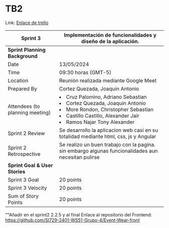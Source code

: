 # TB2

Link: [Enlace de trello](https://trello.com/invite/b/yj6sNGSU/ATTI8ce4c50d05153c4b59a20b8a6bbd5ee850D243B6/si720-2401-ws51-grupo-4)

| Sprint 3                         | Implementación de funcionalidades y diseño de la aplicación.                                                                                                         |
|----------------------------------|----------------------------------------------------------------------------------------------------------------------------------------------------------------------|
| **Sprint Planning Background**   |
| Date                             | 13/05/2024                                                                                                                                                           |
| Time                             | 09:30 horas (GMT-5)                                                                                                                                                  |
| Location                         | Reunión realizada mediante Google Meet                                                                                                                               |
| Prepared By                      | Cortez Quezada, Joaquin Antonio                                                                                                                                      |
| Attendees (to planning meeting)  | <li>Cruz Palomino, Adriano Sebastian</li>  <li>Cortez Quezada, Joaquin Antonio</li>	 <li>More Rondon, Christopher Sebastian </li> <li>Castillo Castillo, Alexander Jair </li> <li>Ramos Najar Tony Alexander </li> |
| Sprint 2 Review                  | Se desarrollo la aplicacion web casi en su totalidad mediante html, css, js y Angular                                                                                |
| Sprint 2 Retrospective           | Se realizo un buen trabajo con la pagina. sin embargo algunas funcionalidades aun necesitan pulirse                                                                  |
| **Sprint Goal & User Stories**   |
| Sprint 3 Goal                    | 20 points                                                                                                                                                            |
| Sprint 3 Velocity                | 20 points                                                                                                                                                            |
| Sum of Story Points              | 20 points                                                                                                                                                            |


""Añadir en el sprint2 2.2.5 y al final
Enlace al repositorio del Frontend: https://github.com/SI729-2401-WS51-Grupo-4/Event-Wear-front 

